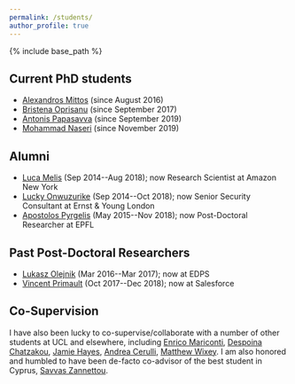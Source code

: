 ```yaml
---
permalink: /students/
author_profile: true
---
```


{% include base_path %}

## Current PhD students
-   [Alexandros Mittos](https://mittos.xyz) (since August 2016)
-   [Bristena Oprisanu](https://www.bristenaop.com/) (since September 2017)
-	[Antonis Papasavva](https://antonispapasavva.github.io/) (since September 2019)
-	[Mohammad Naseri](https://mohammadnaseri.github.io/) (since November 2019)

## Alumni
-   [Luca Melis](https://lucamelis.github.io/) (Sep 2014--Aug 2018); now Research Scientist at Amazon New York
-   [Lucky Onwuzurike](https://luckenzo.github.io/) (Sep 2014--Oct 2018); now Senior Security Consultant at Ernst & Young London
-   [Apostolos Pyrgelis](https://mex2meou.github.io/webpage/) (May 2015--Nov 2018); now Post-Doctoral Researcher at EPFL


## Past Post-Doctoral Researchers
-   [Lukasz Olejnik](https://lukaszolejnik.com/) (Mar 2016--Mar 2017); now at EDPS
-   [Vincent Primault](http://www.cs.ucl.ac.uk/people/V.Primault.html/) (Oct 2017--Dec 2018); now at Salesforce


## Co-Supervision
I have also been lucky to co-supervise/collaborate with a number of other students at UCL and elsewhere, including [Enrico Mariconti](http://www0.cs.ucl.ac.uk/staff/E.Mariconti/), [Despoina Chatzakou](http://oswinds.csd.auth.gr/people/despoina-chatzakou), [Jamie Hayes](http://www.homepages.ucl.ac.uk/~ucabaye/), [Andrea Cerulli](https://andreacerulli.github.io/), [Matthew Wixey](https://www.pwc.co.uk/contacts/m/matt-wixey.html).
I am also honored and humbled to have been de-facto co-advisor of the best student in Cyprus, [Savvas Zannettou](http://zsavvas.github.io).
